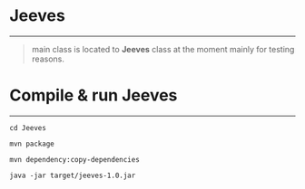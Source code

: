 Jeeves
=========
***
>main class is located to **Jeeves** class at the moment mainly for testing reasons.

Compile & run Jeeves
=========
***

`cd Jeeves`

`mvn package`

`mvn dependency:copy-dependencies`

`java -jar target/jeeves-1.0.jar`
